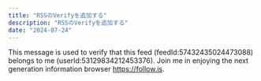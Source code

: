 ```yaml
---
title: "RSSのVerifyを追加する"
description: "RSSのVerifyを追加する"
date: "2024-07-24"
---
```

This message is used to verify that this feed (feedId:57432435024473088) belongs to me (userId:53129834212453376). Join me in enjoying the next generation information browser https://follow.is.